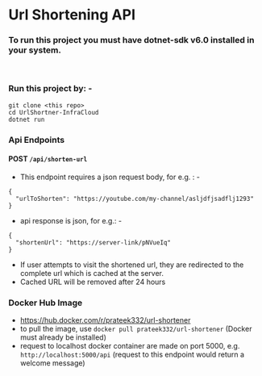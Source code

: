 # Url Shortening API

### To run this project you must have dotnet-sdk v6.0 installed in your system.

<br />

### Run this project by: -
```
git clone <this repo>
cd UrlShortner-InfraCloud
dotnet run
```

### Api Endpoints

#### POST `/api/shorten-url`
- This endpoint requires a json request body, for e.g. : -
```
{
  "urlToShorten": "https://youtube.com/my-channel/asljdfjsadflj1293"
}
```
- api response is json, for e.g.: -
```
{
  "shortenUrl": "https://server-link/pNVueIq"
}
```
- If user attempts to visit the shortened url, they are redirected to the complete url which is cached at the server.
- Cached URL will be removed after 24 hours

### Docker Hub Image
- https://hub.docker.com/r/prateek332/url-shortener
- to pull the image, use `docker pull prateek332/url-shortener` (Docker must already  be installed)
- request to localhost docker container are made on port 5000, e.g. `http://localhost:5000/api` (request to this endpoint would return a welcome message)
